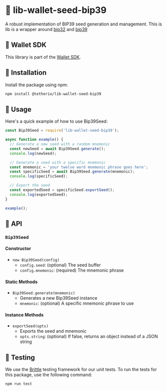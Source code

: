 # 🌱 lib-wallet-seed-bip39

A robust implementation of BIP39 seed generation and management. This is lib is a wrapper around [bip32](https://www.npmjs.com/package/bip32) and [bip39](https://www.npmjs.com/package/bip39)

## 💼 Wallet SDK
This library is part of the [Wallet SDK](https://github.com/tetherto/lib-wallet). 


## 🚀 Installation

Install the package using npm:

```bash
npm install @tetherio/lib-wallet-seed-bip39
```

## 🔧 Usage

Here's a quick example of how to use Bip39Seed:

```javascript
const Bip39Seed = require('lib-wallet-seed-bip39');

async function example() {
  // Generate a new seed with a random mnemonic
  const newSeed = await Bip39Seed.generate();
  console.log(newSeed);

  // Generate a seed with a specific mnemonic
  const mnemonic = 'your twelve word mnemonic phrase goes here';
  const specificSeed = await Bip39Seed.generate(mnemonic);
  console.log(specificSeed);

  // Export the seed
  const exportedSeed = specificSeed.exportSeed();
  console.log(exportedSeed);
}

example();
```

## 📘 API

### `Bip39Seed`

#### Constructor

- `new Bip39Seed(config)`
  - `config.seed`: (optional) The seed buffer
  - `config.mnemonic`: (required) The mnemonic phrase

#### Static Methods

- `Bip39Seed.generate(mnemonic)`
  - Generates a new Bip39Seed instance
  - `mnemonic`: (optional) A specific mnemonic phrase to use

#### Instance Methods

- `exportSeed(opts)`
  - Exports the seed and mnemonic
  - `opts.string`: (optional) If false, returns an object instead of a JSON string

## 🧪 Testing

We use the [Brittle](https://github.com/holepunchto/brittle) testing framework for our unit tests.
To run the tests for this package, use the following command:

```bash
npm run test
```

